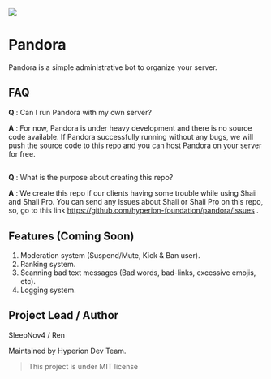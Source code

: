 [<img src="https://discordapp.com/api/guilds/553890772676640812/widget.png">](https://discord.gg/4U4k6bW)
# Pandora
Pandora is a simple administrative bot to organize your server.
## FAQ
**Q** : Can I run Pandora with my own server?

**A** : For now, Pandora is under heavy development and there is no source code available. If Pandora successfully running without any bugs, we will push the source code to this repo and you can host Pandora on your server for free.
##

**Q** : What is the purpose about creating this repo?

**A** : We create this repo if our clients having some trouble while using Shaii and Shaii Pro. You can send any issues about Shaii or Shaii Pro on this repo, so, go to this link https://github.com/hyperion-foundation/pandora/issues .
## Features (Coming Soon)
1. Moderation system (Suspend/Mute, Kick & Ban user).
2. Ranking system.
3. Scanning bad text messages (Bad words, bad-links, excessive emojis, etc).
4. Logging system.
## Project Lead / Author
SleepNov4 / Ren 

Maintained by Hyperion Dev Team.
> This project is under MIT license
